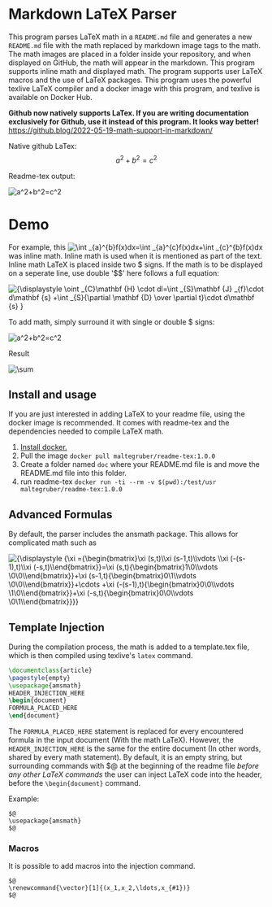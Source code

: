 # Markdown LaTeX Parser

This program parses LaTeX math in a `README.md` file and generates a new `README.md` file with the math replaced by markdown image tags to the math. The math images are placed in a folder inside your repository, and when displayed on GitHub, the math will appear in the markdown. This program supports inline math and displayed math. The program supports user LaTeX macros and the use of LaTeX packages. This program uses the powerful texlive LaTeX compiler and a docker image with this program, and texlive is available on Docker Hub.

**Github now natively supports LaTex. If you are writing documentation exclusively for Github, use it instead of this program. It looks way better!**
https://github.blog/2022-05-19-math-support-in-markdown/

Native github LaTex:
$$
a^2+b^2=c^2
$$

Readme-tex output:

![ a^2+b^2=c^2](doc/teximg/tex_img_2_RVIFE.png)


# Demo

For example, this ![ \int _{a}^{b}f(x)dx=\int _{a}^{c}f(x)dx+\int _{c}^{b}f(x)dx](doc/teximg/tex_img_0_K2FAY.png) was inline math. Inline math is used when it is mentioned as part of the text. Inline math LaTeX is placed inside two $ signs. If the math is to be displayed on a seperate line, use double '$$' here follows a full equation:


![{\displaystyle \oint _{C}\mathbf {H} \cdot dl=\int _{S}\mathbf {J} _{f}\cdot d\mathbf {s} +\int _{S}{\partial \mathbf {D}  \over \partial t}\cdot d\mathbf {s} }](doc/teximg/tex_img_1_N108E.png)

To add math, simply surround it with single or double $ signs:

![ a^2+b^2=c^2](doc/teximg/tex_img_2_RVIFE.png)

Result

![\sum](doc/teximg/tex_img_3_QV5YF.png)

## Install and usage
If you are just interested in adding LaTeX to your readme file, using the docker image is recommended. It comes with readme-tex and the dependencies needed to compile LaTeX math.

1. [Install docker.](https://docs.docker.com/install/)
2. Pull the image 
`docker pull maltegruber/readme-tex:1.0.0`
3. Create a folder named `doc` where your README.md file is and move the README.md file into this folder.
3. run readme-tex `docker run -ti --rm -v $(pwd):/test/usr maltegruber/readme-tex:1.0.0`


## Advanced Formulas

By default, the parser includes the ansmath package. This allows for complicated math such as

![{\displaystyle {\xi ={\begin{bmatrix}\xi (s,t)\\\xi (s-1,t)\\\vdots \\\xi (-(s-1),t)\\\xi (-s,t)\\\end{bmatrix}}=\xi (s,t){\begin{bmatrix}1\\0\\\vdots \\0\\0\\\end{bmatrix}}+\xi (s-1,t){\begin{bmatrix}0\\1\\\vdots \\0\\0\\\end{bmatrix}}+\cdots +\xi (-(s-1),t){\begin{bmatrix}0\\0\\\vdots \\1\\0\\\end{bmatrix}}+\xi (-s,t){\begin{bmatrix}0\\0\\\vdots \\0\\1\\\end{bmatrix}}}}](doc/teximg/tex_img_4_RHUOA.png)

## Template Injection
During the compilation process, the math is added to a template.tex file, which is then compiled using texlive's `latex` command.
```latex
\documentclass{article}
\pagestyle{empty}
\usepackage{amsmath}
HEADER_INJECTION_HERE
\begin{document}
FORMULA_PLACED_HERE
\end{document}
```
The `FORMULA_PLACED_HERE` statement is replaced for every encountered formula in the input document (With the math LaTeX). However, the `HEADER_INJECTION_HERE` is the same for the entire document (In other words, shared by every math statement). By default, it is an empty string, but surrounding commands with $@ at the beginning of the readme file *before any other LaTeX commands* the user can inject LaTeX code into the header, before the `\begin{document}` command.

Example:
```
$@
\usepackage{amsmath}
$@
```

### Macros
It is possible to add macros into the injection command.
```
$@
\renewcommand{\vector}[1]{(x_1,x_2,\ldots,x_{#1})}
$@
```
